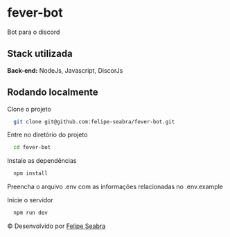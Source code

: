 # fever-bot
Bot para o discord 


## Stack utilizada

**Back-end:** NodeJs, Javascript, DiscorJs



## Rodando localmente

Clone o projeto

```bash
  git clone git@github.com:felipe-seabra/fever-bot.git
```

Entre no diretório do projeto

```bash
  cd fever-bot
```

Instale as dependências

```bash
  npm install
```

Preencha o arquivo .env com as informações relacionadas no .env.example


Inicie o servidor

```bash
  npm run dev
```


© Desenvolvido por [Felipe Seabra](https://www.linkedin.com/in/felipe-seabra/) 

